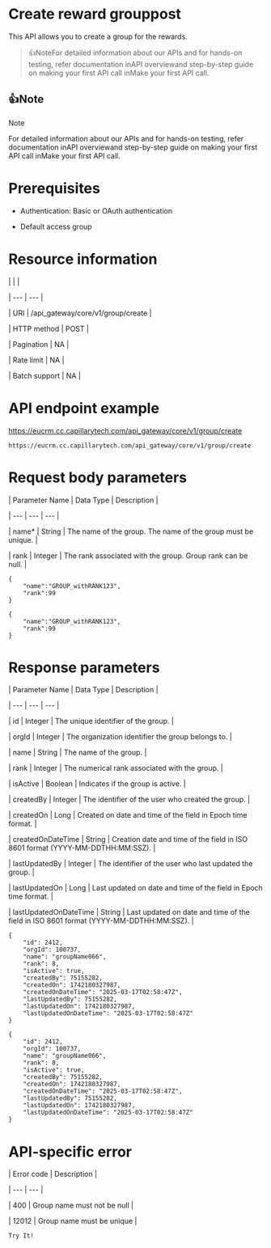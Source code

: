 # Create reward grouppost

This API allows you to create a group for the rewards.

> 👍NoteFor detailed information about our APIs and for hands-on testing, refer documentation inAPI overviewand  step-by-step guide on making your first API call inMake your first API call.

## 👍Note

Note

For detailed information about our APIs and for hands-on testing, refer documentation inAPI overviewand  step-by-step guide on making your first API call inMake your first API call.

# Prerequisites

- Authentication: Basic or OAuth authentication

- Default access group

# Resource information

|  |  |

| --- | --- |

| URI | /api_gateway/core/v1/group/create |

| HTTP method | POST |

| Pagination | NA |

| Rate limit | NA |

| Batch support | NA |



# API endpoint example

https://eucrm.cc.capillarytech.com/api_gateway/core/v1/group/create

```
https://eucrm.cc.capillarytech.com/api_gateway/core/v1/group/create
```

# Request body parameters

| Parameter Name | Data Type | Description |

| --- | --- | --- |

| name* | String | The name of the group. The name of the group must be unique. |

| rank | Integer | The rank associated with the group. Group rank can be null. |



```
{
    "name":"GROUP_withRANK123",
    "rank":99
}
```

```
{
    "name":"GROUP_withRANK123",
    "rank":99
}
```

# Response parameters

| Parameter Name | Data Type | Description |

| --- | --- | --- |

| id | Integer | The unique identifier of the group. |

| orgId | Integer | The organization identifier the group belongs to. |

| name | String | The name of the group. |

| rank | Integer | The numerical rank associated with the group. |

| isActive | Boolean | Indicates if the group is active. |

| createdBy | Integer | The identifier of the user who created the group. |

| createdOn | Long | Created on date and time of the field in Epoch time format. |

| createdOnDateTime | String | Creation date and time of the field in ISO 8601 format (YYYY-MM-DDTHH:MM:SSZ). |

| lastUpdatedBy | Integer | The identifier of the user who last updated the group. |

| lastUpdatedOn | Long | Last updated on date and time of the field in Epoch time format. |

| lastUpdatedOnDateTime | String | Last updated on date and time of the field in ISO 8601 format (YYYY-MM-DDTHH:MM:SSZ). |



```
{
    "id": 2412,
    "orgId": 100737,
    "name": "groupName066",
    "rank": 8,
    "isActive": true,
    "createdBy": 75155282,
    "createdOn": 1742180327987,
    "createdOnDateTime": "2025-03-17T02:58:47Z",
    "lastUpdatedBy": 75155282,
    "lastUpdatedOn": 1742180327987,
    "lastUpdatedOnDateTime": "2025-03-17T02:58:47Z"
}
```

```
{
    "id": 2412,
    "orgId": 100737,
    "name": "groupName066",
    "rank": 8,
    "isActive": true,
    "createdBy": 75155282,
    "createdOn": 1742180327987,
    "createdOnDateTime": "2025-03-17T02:58:47Z",
    "lastUpdatedBy": 75155282,
    "lastUpdatedOn": 1742180327987,
    "lastUpdatedOnDateTime": "2025-03-17T02:58:47Z"
}
```

# API-specific error

| Error code | Description |

| --- | --- |

| 400 | Group name must not be null |

| 12012 | Group name must be unique |



`Try It!`